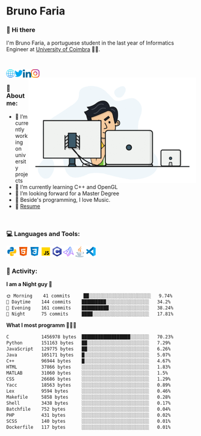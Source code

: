 # Bruno Faria

### 👋 Hi there

I'm Bruno Faria, a portuguese student in the last year of Informatics Engineer at [University of Coimbra](uc.pt/en) 👨‍🎓.

<br/>

[<img align="left" width="22px" alt="Website" src="https://github.com/brunofaria1322/brunofaria1322/blob/master/assets/social/global.svg"/>][website]
[<img align="left" width="22px" alt="Twitter" src="https://github.com/brunofaria1322/brunofaria1322/blob/master/assets/social/twitter.svg"/>][twitter]
[<img align="left" width="22px" alt="LinkedIn" src="https://github.com/brunofaria1322/brunofaria1322/blob/master/assets/social/linkedin.svg"/>][linkedin]
[<img align="left" width="22px" alt="Instagram" src="https://github.com/brunofaria1322/brunofaria1322/blob/master/assets/social/instagram.svg"/>][instagram]

<img align="right" height = "280" alt="GIF" src="https://github.com/brunofaria1322/brunofaria1322/blob/master/assets/animation.gif"/>

<br />

### 📕 About me:

- 🔭 I’m currently working on university projects
- 🌱 I’m currently learning C++ and OpenGL
- 💼 I’m looking forward for a Master Degree
- 💙 Beside's programming, I love Music.
- 📝 [Resume](https://en.wikipedia.org/wiki/HTTP_404)


<br />

### 💻 Languages and Tools:

<img align="left" width="30px" alt= "Python" src="https://github.com/brunofaria1322/brunofaria1322/blob/master/assets/skills/python.svg"/>
<img align="left" width="30px" alt= "Html5" src="https://github.com/brunofaria1322/brunofaria1322/blob/master/assets/skills/html5.svg"/>
<img align="left" width="30px" alt= "Css3" src="https://github.com/brunofaria1322/brunofaria1322/blob/master/assets/skills/css3.svg"/>
<img align="left" width="30px" alt= "JavaScript" src="https://github.com/brunofaria1322/brunofaria1322/blob/master/assets/skills/javascript.svg"/>
<img align="left" width="30px" alt= "C" src="https://github.com/brunofaria1322/brunofaria1322/blob/master/assets/skills/c.svg"/>
<img align="left" width="30px" alt= "Matlab" src="https://github.com/brunofaria1322/brunofaria1322/blob/master/assets/skills/matlab.svg"/>
<img align="left" width="30px" alt= "Java" src="https://github.com/brunofaria1322/brunofaria1322/blob/master/assets/skills/java.svg"/>
<img align="left" width="30px" alt= "Visual Studio Code" src="https://github.com/brunofaria1322/brunofaria1322/blob/master/assets/skills/vscode.svg"/>

<br />
<br />

### 🚩 Activity:

<!--START_SECTION:stats-->
**I am a Night guy 🌙** 

```text
🌞 Morning    41 commits     ██░░░░░░░░░░░░░░░░░░░░░░░	9.74% 
🌆 Daytime    144 commits    █████████░░░░░░░░░░░░░░░░	34.2% 
🌃 Evening    161 commits    ██████████░░░░░░░░░░░░░░░	38.24% 
🌙 Night      75 commits     ████░░░░░░░░░░░░░░░░░░░░░	17.81%

```
**What I most programm 👨🏽‍💻** 

```text
C            1456978 bytes  ██████████████████░░░░░░░	70.23% 
Python       151163 bytes   ██░░░░░░░░░░░░░░░░░░░░░░░	7.29% 
JavaScript   129775 bytes   ██░░░░░░░░░░░░░░░░░░░░░░░	6.26% 
Java         105171 bytes   █░░░░░░░░░░░░░░░░░░░░░░░░	5.07% 
C++          96944 bytes    █░░░░░░░░░░░░░░░░░░░░░░░░	4.67% 
HTML         37866 bytes    ░░░░░░░░░░░░░░░░░░░░░░░░░	1.83% 
MATLAB       31060 bytes    ░░░░░░░░░░░░░░░░░░░░░░░░░	1.5% 
CSS          26686 bytes    ░░░░░░░░░░░░░░░░░░░░░░░░░	1.29% 
Yacc         18563 bytes    ░░░░░░░░░░░░░░░░░░░░░░░░░	0.89% 
Lex          9594 bytes     ░░░░░░░░░░░░░░░░░░░░░░░░░	0.46% 
Makefile     5858 bytes     ░░░░░░░░░░░░░░░░░░░░░░░░░	0.28% 
Shell        3438 bytes     ░░░░░░░░░░░░░░░░░░░░░░░░░	0.17% 
Batchfile    752 bytes      ░░░░░░░░░░░░░░░░░░░░░░░░░	0.04% 
PHP          431 bytes      ░░░░░░░░░░░░░░░░░░░░░░░░░	0.02% 
SCSS         140 bytes      ░░░░░░░░░░░░░░░░░░░░░░░░░	0.01% 
Dockerfile   117 bytes      ░░░░░░░░░░░░░░░░░░░░░░░░░	0.01%
```


<!--END_SECTION:stats-->


[website]: https://brunofaria1322.github.io
[twitter]: https://twitter.com/brunofaria_1322
[instagram]: https://instagram.com/brunofaria_1322
[linkedin]: https://linkedin.com/in/bruno-faria
